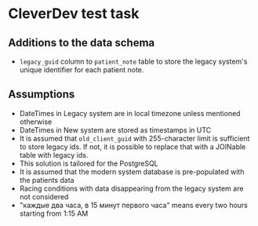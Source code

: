 # CleverDev test task

## Additions to the data schema

- `legacy_guid` column to `patient_note` table to store the legacy system's unique identifier for
  each patient note.

## Assumptions

- DateTimes in Legacy system are in local timezone unless mentioned otherwise
- DateTimes in New system are stored as timestamps in UTC
- It is assumed that `old_client_guid` with 255-character limit is sufficient to store legacy ids.
  If not, it is possible to replace that with a JOINable table with legacy ids.
- This solution is tailored for the PostgreSQL
- It is assumed that the modern system database is pre-populated with the patients data
- Racing conditions with data disappearing from the legacy system are not considered
- "каждые два часа, в 15 минут первого часа" means every two hours starting from 1:15 AM
